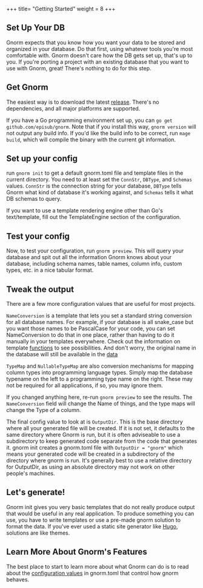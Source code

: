 +++
title= "Getting Started"
weight = 8
+++

## Set Up Your DB

Gnorm expects that you know how you want your data to be stored and organized in
your database.  Do that first, using whatever tools you're most comfortable
with.  Gnorm doesn't care how the DB gets set up, that's up to you.  If you're
porting a project with an existing database that you want to use with Gnorm,
great! There's nothing to do for this step.

## Get Gnorm

The easiest way is to download the latest
[release](https://github.com/gnormal/gnorm/releases).  There's no dependencies,
and all major platforms are supported.

If you have a Go programming environment set up, you can `go get
github.com/episub/gnorm`. Note that if you install this way, `gnorm version` will not
output any build info.  If you'd like the build info to be correct, run `mage build`,
which will compile the binary with the current git information.

## Set up your config

run `gnorm init` to get a default gnorm.toml file and template files in the
current directory.  You need to at least set the `ConnStr`, `DBType`, and
`Schemas` values.  `ConnStr` is the connection string for your database,
`DBType` tells Gnorm what kind of database it's working against, and `Schemas`
tells it what DB schemas to query.

If you want to use a template rendering engine other than Go's text/template,
fill out the TemplateEngine section of the configuration.

## Test your config 

Now, to test your configuration, run `gnorm preview`. This will query your
database and spit out all the information Gnorm knows about your database,
including schema names, table names, column info, custom types, etc. in a nice
tabular format.

## Tweak the output

There are a few more configuration values that are useful for most projects.  

`NameConversion` is a template that lets you set a standard string conversion
for all database names. For example, if your database is all snake_case but you
want those names to be PascalCase for your code, you can set NameConversion to
do that in one place, rather than having to do it manually in your templates
everywhere.  Check out the information on template
[functions](/templates/functions) to see possibilities.  And
don't worry, the original name in the database will still be available in the
[data](/templates/data)

`TypeMap` and `NullableTypeMap` are also conversion mechanisms for mapping
column types into programming language types.  Simply map the database typename
on the left to a programming type name on the right.  These may not be required
for all applications, if so, you may ignore them.

If you changed anything here, re-run `gnorm preview` to see the results. The
`NameConversion` field will change the Name of things, and the type maps will
change the Type of a column.

The final config value to look at is `OutputDir`.  This is the base directory
where all your generated file will be created.  If it is not set, it defaults to
the same directory where Gnorm is run, but it is often adviseable to use a
subdirectory to keep generated code separate from the code that generates it.
gnorm init creates a gnorm.toml file with `OutputDir = "gnorm"` which means your
generated code will be created in a subdirectory of the directory where gnorm is
run.  It's generally best to use a relative directory for OutputDir, as using an
absolute directory may not work on other people's machines.

## Let's generate! 

Gnorm init gives you very basic templates that do not really produce output that
would be useful in any real application. To produce something you can use, you
have to write templates or use a pre-made gnorm solution to format the data.
If you've ever used a static site generator like [Hugo](https://gohugo.io),
solutions are like themes.

## Learn More About Gnorm's Features

The best place to start to learn more about what Gnorm can do is to read about
the [configuration values](/cli/configuration/) in gnorm.toml that control how
gnorm behaves.